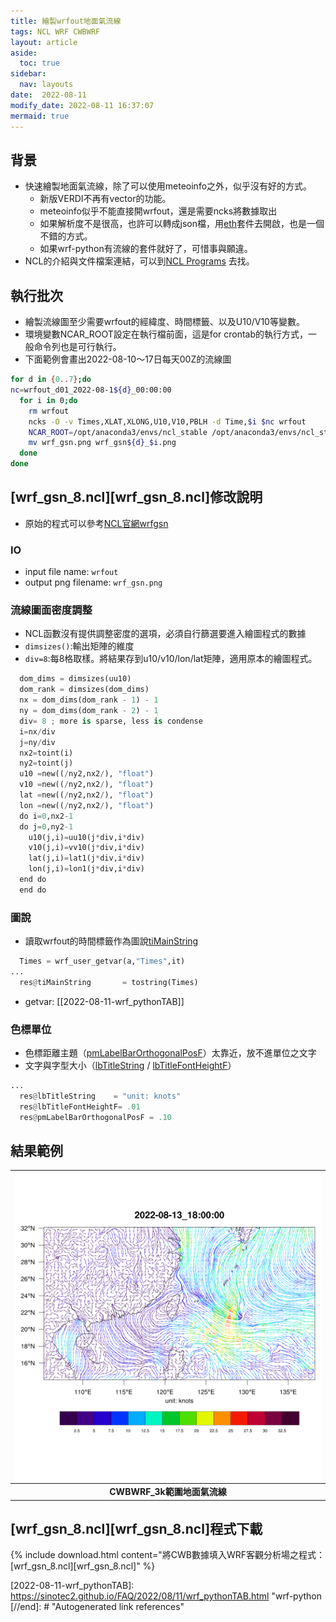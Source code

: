 ```yaml
---
title: 繪製wrfout地面氣流線
tags: NCL WRF CWBWRF
layout: article
aside:
  toc: true
sidebar:
  nav: layouts
date:  2022-08-11
modify_date: 2022-08-11 16:37:07
mermaid: true
---
```

## 背景
- 快速繪製地面氣流線，除了可以使用meteoinfo之外，似乎沒有好的方式。
  - 新版VERDI不再有vector的功能。
  - meteoinfo似乎不能直接開wrfout，還是需要ncks將數據取出
  - 如果解析度不是很高，也許可以轉成json檔，用[eth][eth]套件去開啟，也是一個不錯的方式。
  - 如果wrf-python有流線的套件就好了，可惜事與願違。
- NCL的介紹與文件檔案連結，可以到[NCL Programs](https://sinotec2.github.io/Focus-on-Air-Quality/utilities/Graphics/NCL) 去找。

## 執行批次
- 繪製流線圖至少需要wrfout的經緯度、時間標籤、以及U10/V10等變數。
- 環境變數NCAR_ROOT設定在執行檔前面，這是for crontab的執行方式，一般命令列也是可行執行。
- 下面範例會畫出2022-08-10～17日每天00Z的流線圖

```bash
for d in {0..7};do 
nc=wrfout_d01_2022-08-1${d}_00:00:00
  for i in 0;do 
    rm wrfout
    ncks -O -v Times,XLAT,XLONG,U10,V10,PBLH -d Time,$i $nc wrfout
    NCAR_ROOT=/opt/anaconda3/envs/ncl_stable /opt/anaconda3/envs/ncl_stable/bin/ncl ~/NCL_scripts/streamline/wrf_gsn_8.ncl
    mv wrf_gsn.png wrf_gsn${d}_$i.png
  done
done
```

## [wrf_gsn_8.ncl][wrf_gsn_8.ncl]修改說明
- 原始的程式可以參考[NCL官網wrfgsn](https://www.ncl.ucar.edu/Applications/Scripts/wrf_gsn_8.ncl)

### IO
- input file name: `wrfout`
- output png filename: `wrf_gsn.png`

### 流線圖面密度調整
- NCL函數沒有提供調整密度的選項，必須自行篩選要進入繪圖程式的數據
- `dimsizes()`:輸出矩陣的維度
- `div=8`:每8格取樣。將結果存到u10/v10/lon/lat矩陣，適用原本的繪圖程式。

```python
  dom_dims = dimsizes(uu10)
  dom_rank = dimsizes(dom_dims)
  nx = dom_dims(dom_rank - 1) - 1
  ny = dom_dims(dom_rank - 2) - 1
  div= 8 ; more is sparse, less is condense
  i=nx/div
  j=ny/div
  nx2=toint(i)
  ny2=toint(j)
  u10 =new((/ny2,nx2/), "float")
  v10 =new((/ny2,nx2/), "float")
  lat =new((/ny2,nx2/), "float")
  lon =new((/ny2,nx2/), "float")
  do i=0,nx2-1
  do j=0,ny2-1
    u10(j,i)=uu10(j*div,i*div)
    v10(j,i)=vv10(j*div,i*div)
    lat(j,i)=lat1(j*div,i*div)
    lon(j,i)=lon1(j*div,i*div)
  end do
  end do
```

### 圖說

- 讀取wrfout的時間標籤作為圖說[tiMainString](https://www.ncl.ucar.edu/Document/Graphics/Resources/ti.shtml#tiMainString)

```python
  Times = wrf_user_getvar(a,"Times",it)
...
  res@tiMainString       = tostring(Times)
```

- getvar: [[2022-08-11-wrf_pythonTAB]]

### 色標單位
- 色標距離主題（[pmLabelBarOrthogonalPosF](http://ncl.ucar.edu/Document/Graphics/Resources/pm.shtml#pmLabelBarOrthogonalPosF)）太靠近，放不進單位之文字
- 文字與字型大小（[lbTitleString](https://www.ncl.ucar.edu/Document/Graphics/Resources/lb.shtml#lbTitleString) / [lbTitleFontHeightF](https://www.ncl.ucar.edu/Document/Graphics/Resources/lb.shtml#lbTitleFontHeightF)）

```python
...
  res@lbTitleString    = "unit: knots"
  res@lbTitleFontHeightF= .01
  res@pmLabelBarOrthogonalPosF = .10
```
## 結果範例

| ![wrf_gsn.png](https://github.com/sinotec2/Focus-on-Air-Quality/raw/main/assets/images/wrf_gsn.png) |
|:--:|
| <b>CWBWRF_3k範圍地面氣流線 </b>|  

## [wrf_gsn_8.ncl][wrf_gsn_8.ncl]程式下載

{% include download.html content="將CWB數據填入WRF客觀分析場之程式：[wrf_gsn_8.ncl][wrf_gsn_8.ncl]" %}

[eth]: https://github.com/cambecc/earth "cambecc(2016), earth building, launching and etc on GitHub. "
[//begin]: # "Autogenerated link references for markdown compatibility"
[2022-08-11-wrf_pythonTAB]: https://sinotec2.github.io/FAQ/2022/08/11/wrf_pythonTAB.html "wrf-python
[//end]: # "Autogenerated link references"